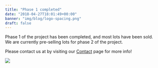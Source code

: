 ```yaml
---
title: "Phase 1 completed"
date: "2018-04-27T18:01:49+00:00"
banner: "img/blog/logo-spacing.png"
draft: false
---
```

Phase 1 of the project has been completed, and most lots have been sold. We are currently pre-selling lots for phase 2 of the project.  

Please contact us at by visiting our [Contact](/contact) page for more info!

  
![](/img/works.png)
